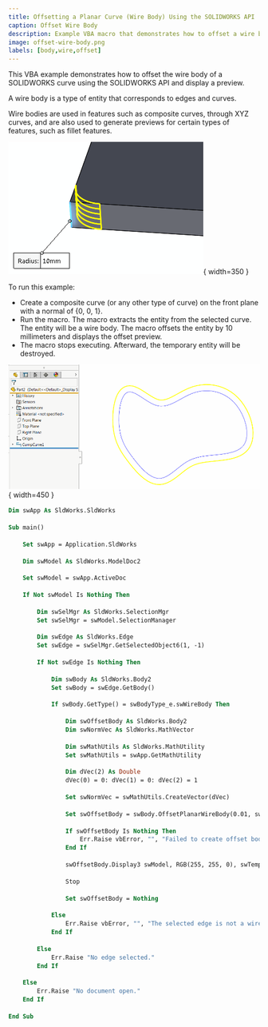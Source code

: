 ```yaml
---
title: Offsetting a Planar Curve (Wire Body) Using the SOLIDWORKS API
caption: Offset Wire Body
description: Example VBA macro that demonstrates how to offset a wire body of a SOLIDWORKS curve using the SOLIDWORKS API and display the offset preview.
image: offset-wire-body.png
labels: [body,wire,offset]
---
```


This VBA example demonstrates how to offset the wire body of a SOLIDWORKS curve using the SOLIDWORKS API and display a preview.

A wire body is a type of entity that corresponds to edges and curves.

Wire bodies are used in features such as composite curves, through XYZ curves, and are also used to generate previews for certain types of features, such as fillet features.

![Fillet Preview](fillet-preview.png){ width=350 }

To run this example:

* Create a composite curve (or any other type of curve) on the front plane with a normal of {0, 0, 1}.
* Run the macro. The macro extracts the entity from the selected curve. The entity will be a wire body. The macro offsets the entity by 10 millimeters and displays the offset preview.
* The macro stops executing. Afterward, the temporary entity will be destroyed.

![Offset Wire Body](offset-wire-body.png){ width=450 }

```vb
Dim swApp As SldWorks.SldWorks

Sub main()

    Set swApp = Application.SldWorks
    
    Dim swModel As SldWorks.ModelDoc2
    
    Set swModel = swApp.ActiveDoc
    
    If Not swModel Is Nothing Then
        
        Dim swSelMgr As SldWorks.SelectionMgr
        Set swSelMgr = swModel.SelectionManager
        
        Dim swEdge As SldWorks.Edge
        Set swEdge = swSelMgr.GetSelectedObject6(1, -1)
        
        If Not swEdge Is Nothing Then
        
            Dim swBody As SldWorks.Body2
            Set swBody = swEdge.GetBody()
            
            If swBody.GetType() = swBodyType_e.swWireBody Then
                
                Dim swOffsetBody As SldWorks.Body2
                Dim swNormVec As SldWorks.MathVector
                
                Dim swMathUtils As SldWorks.MathUtility
                Set swMathUtils = swApp.GetMathUtility
                
                Dim dVec(2) As Double
                dVec(0) = 0: dVec(1) = 0: dVec(2) = 1
                
                Set swNormVec = swMathUtils.CreateVector(dVec)
                
                Set swOffsetBody = swBody.OffsetPlanarWireBody(0.01, swNormVec, swOffsetPlanarWireBodyOptions_e.swOffsetPlanarWireBodyOptions_GapFillExtend)
                
                If swOffsetBody Is Nothing Then
                    Err.Raise vbError, "", "Failed to create offset body. Make sure the selected edge lies on the same plane as specified in the dVec variable."
                End If
                
                swOffsetBody.Display3 swModel, RGB(255, 255, 0), swTempBodySelectOptions_e.swTempBodySelectOptionNone
                
                Stop
                
                Set swOffsetBody = Nothing
                
            Else
                Err.Raise vbError, "", "The selected edge is not a wire body."
            End If
        
        Else
            Err.Raise "No edge selected."
        End If
        
    Else
        Err.Raise "No document open."
    End If
    
End Sub
```

